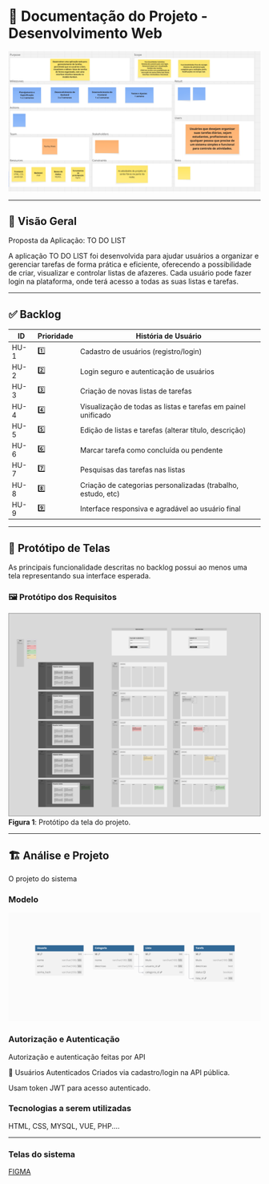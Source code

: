 # 📘 Documentação do Projeto - Desenvolvimento Web

![Planejamento do Projeto](./PMC.png)

---

## 🧾 Visão Geral

Proposta da Aplicação: TO DO LIST

A aplicação TO DO LIST foi desenvolvida para ajudar usuários a organizar e gerenciar tarefas de forma prática e eficiente, oferecendo
a possibilidade de criar, visualizar e controlar listas de afazeres. Cada usuário pode fazer login na plataforma, onde terá acesso a
todas as suas listas e tarefas.

---

## ✅ Backlog

| ID    | Prioridade | História de Usuário                                                                 |
|-------|------------|--------------------------------------------------------------------------------------|
| HU-1  | 1️⃣         | Cadastro de usuários (registro/login) |
| HU-2  | 2️⃣         | Login seguro e autenticação de usuários |
| HU-3  | 3️⃣         | Criação de novas listas de tarefas |
| HU-4  | 4️⃣         | Visualização de todas as listas e tarefas em painel unificado|
| HU-5  | 5️⃣         | Edição de listas e tarefas (alterar título, descrição) |
| HU-6  | 6️⃣         | Marcar tarefa como concluída ou pendente|
| HU-7  | 7️⃣         | Pesquisas das tarefas nas listas |
| HU-8  | 8️⃣         | Criação de categorias personalizadas (trabalho, estudo, etc) |
| HU-9  | 9️⃣         | Interface responsiva e agradável ao usuário final |
---

## 🎨 Protótipo de Telas

As principais funcionalidade descritas no backlog possui ao menos uma tela representando sua interface esperada.

### 🖼️ Protótipo dos Requisitos

![Protótipo da tela do projeto ](wireframe1.png)
**Figura 1**: Protótipo da tela do projeto.

---

## 🏗 Análise e Projeto 

O projeto  do sistema 

### Modelo 

![alt text](modelo.png)



### Autorização  e Autenticação 

Autorização e autenticação feitas por API

🔹 Usuários Autenticados
Criados via cadastro/login na API pública.

Usam token JWT para acesso autenticado.



### Tecnologias a serem utilizadas 
HTML, CSS, MYSQL, VUE, PHP....

---

### Telas do sistema
[FIGMA](https://www.figma.com/design/wEuuOL65TAmJu8FIaXds3n/Figma-basics--Copy-?node-id=1669-162202&m=dev&t=D1iGOLKRFXT7xfVa-1)

